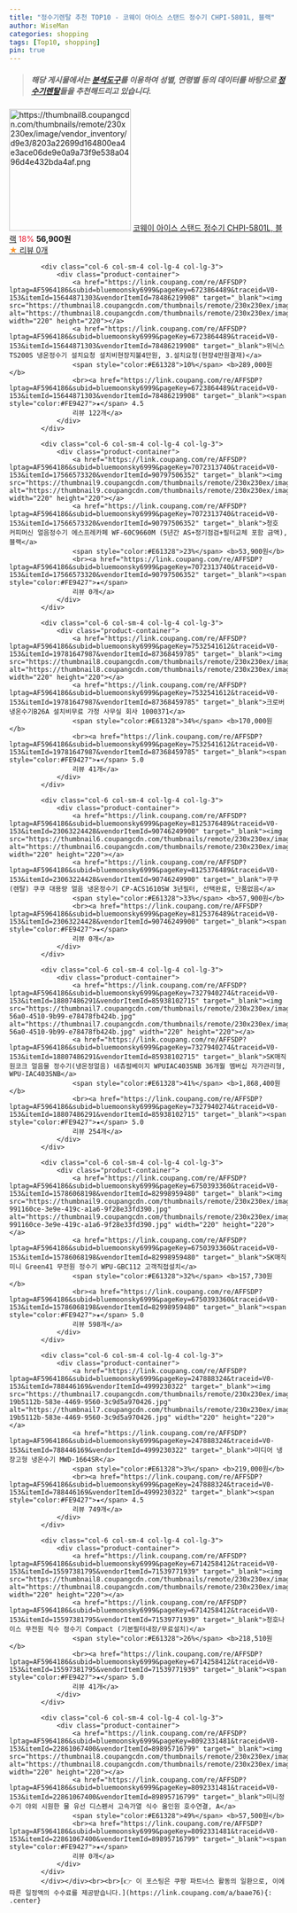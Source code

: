 ```yaml
---
title: "정수기렌탈 추천 TOP10 - 코웨이 아이스 스탠드 정수기 CHPI-5801L, 블랙"
author: WiseMan
categories: shopping
tags: [Top10, shopping]
pin: true
---
```


> ##### 해당 게시물에서는 [**분석도구**](https://itemscout.io/)를 이용하여 **성별**, **연령별** 등의 데이터를 바탕으로 [**정수기렌탈**](https://link.coupang.com/a/baae76)들을 추천해드리고 있습니다.
<div class="container"><div class="row">
            <div class="col-6 col-sm-4 col-lg-4 col-lg-3">
                <div class="product-container">
                    <a href="https://link.coupang.com/re/AFFSDP?lptag=AF5964186&subid=bluemoonsky6999&pageKey=8085083462&traceid=V0-153&itemId=22813894439&vendorItemId=90790708006" target="_blank"><img src="https://thumbnail8.coupangcdn.com/thumbnails/remote/230x230ex/image/vendor_inventory/d9e3/8203a22699d164800ea4e3ace06de9e0a9a73f9e538a0496d4e432bda4af.png" alt="https://thumbnail8.coupangcdn.com/thumbnails/remote/230x230ex/image/vendor_inventory/d9e3/8203a22699d164800ea4e3ace06de9e0a9a73f9e538a0496d4e432bda4af.png" width="220" height="220"></a>
                    <a href="https://link.coupang.com/re/AFFSDP?lptag=AF5964186&subid=bluemoonsky6999&pageKey=8085083462&traceid=V0-153&itemId=22813894439&vendorItemId=90790708006" target="_blank">코웨이 아이스 스탠드 정수기 CHPI-5801L, 블랙</a>
                    <span style="color:#E61328">18%</span> <b>56,900원</b>
                    <br><a href="https://link.coupang.com/re/AFFSDP?lptag=AF5964186&subid=bluemoonsky6999&pageKey=8085083462&traceid=V0-153&itemId=22813894439&vendorItemId=90790708006" target="_blank"><span style="color:#FE9427">★</span> 
                    리뷰 0개</a>
                </div>
            </div>
            
            <div class="col-6 col-sm-4 col-lg-4 col-lg-3">
                <div class="product-container">
                    <a href="https://link.coupang.com/re/AFFSDP?lptag=AF5964186&subid=bluemoonsky6999&pageKey=6723864489&traceid=V0-153&itemId=15644871303&vendorItemId=78486219908" target="_blank"><img src="https://thumbnail8.coupangcdn.com/thumbnails/remote/230x230ex/image/vendor_inventory/339d/8a0aed2a88806c3b1d46bf9490898130c821dba098e370e907c790ca93a5.jpg" alt="https://thumbnail8.coupangcdn.com/thumbnails/remote/230x230ex/image/vendor_inventory/339d/8a0aed2a88806c3b1d46bf9490898130c821dba098e370e907c790ca93a5.jpg" width="220" height="220"></a>
                    <a href="https://link.coupang.com/re/AFFSDP?lptag=AF5964186&subid=bluemoonsky6999&pageKey=6723864489&traceid=V0-153&itemId=15644871303&vendorItemId=78486219908" target="_blank">위닉스 TS200S 냉온정수기 설치요청 설치비현장지불4만원, 3.설치요청(현장4만원결재)</a>
                    <span style="color:#E61328">10%</span> <b>289,000원</b>
                    <br><a href="https://link.coupang.com/re/AFFSDP?lptag=AF5964186&subid=bluemoonsky6999&pageKey=6723864489&traceid=V0-153&itemId=15644871303&vendorItemId=78486219908" target="_blank"><span style="color:#FE9427">★</span> 4.5
                    리뷰 122개</a>
                </div>
            </div>
            
            <div class="col-6 col-sm-4 col-lg-4 col-lg-3">
                <div class="product-container">
                    <a href="https://link.coupang.com/re/AFFSDP?lptag=AF5964186&subid=bluemoonsky6999&pageKey=7072313740&traceid=V0-153&itemId=17566573320&vendorItemId=90797506352" target="_blank"><img src="https://thumbnail9.coupangcdn.com/thumbnails/remote/230x230ex/image/vendor_inventory/8add/2d5e6fb9ef0f61147ba243138d7b543331dabf57f5efe5b462199e2e68ae.png" alt="https://thumbnail9.coupangcdn.com/thumbnails/remote/230x230ex/image/vendor_inventory/8add/2d5e6fb9ef0f61147ba243138d7b543331dabf57f5efe5b462199e2e68ae.png" width="220" height="220"></a>
                    <a href="https://link.coupang.com/re/AFFSDP?lptag=AF5964186&subid=bluemoonsky6999&pageKey=7072313740&traceid=V0-153&itemId=17566573320&vendorItemId=90797506352" target="_blank">청호 커피머신 얼음정수기 에스프레카페 WF-60C9660M (5년간 AS+정기점검+필터교체 포함 금액), 블랙</a>
                    <span style="color:#E61328">23%</span> <b>53,900원</b>
                    <br><a href="https://link.coupang.com/re/AFFSDP?lptag=AF5964186&subid=bluemoonsky6999&pageKey=7072313740&traceid=V0-153&itemId=17566573320&vendorItemId=90797506352" target="_blank"><span style="color:#FE9427">★</span> 
                    리뷰 0개</a>
                </div>
            </div>
            
            <div class="col-6 col-sm-4 col-lg-4 col-lg-3">
                <div class="product-container">
                    <a href="https://link.coupang.com/re/AFFSDP?lptag=AF5964186&subid=bluemoonsky6999&pageKey=7532541612&traceid=V0-153&itemId=19781647987&vendorItemId=87368459785" target="_blank"><img src="https://thumbnail8.coupangcdn.com/thumbnails/remote/230x230ex/image/vendor_inventory/8cf4/2b3c95ab9fd6492c9011d133a6fb1c71a802a4478edb4214ebe42337c99d.jpg" alt="https://thumbnail8.coupangcdn.com/thumbnails/remote/230x230ex/image/vendor_inventory/8cf4/2b3c95ab9fd6492c9011d133a6fb1c71a802a4478edb4214ebe42337c99d.jpg" width="220" height="220"></a>
                    <a href="https://link.coupang.com/re/AFFSDP?lptag=AF5964186&subid=bluemoonsky6999&pageKey=7532541612&traceid=V0-153&itemId=19781647987&vendorItemId=87368459785" target="_blank">크로버 냉온수기B26A 설치비무료 가정 사무실 회사 1000371</a>
                    <span style="color:#E61328">34%</span> <b>170,000원</b>
                    <br><a href="https://link.coupang.com/re/AFFSDP?lptag=AF5964186&subid=bluemoonsky6999&pageKey=7532541612&traceid=V0-153&itemId=19781647987&vendorItemId=87368459785" target="_blank"><span style="color:#FE9427">★</span> 5.0
                    리뷰 41개</a>
                </div>
            </div>
            
            <div class="col-6 col-sm-4 col-lg-4 col-lg-3">
                <div class="product-container">
                    <a href="https://link.coupang.com/re/AFFSDP?lptag=AF5964186&subid=bluemoonsky6999&pageKey=8125376489&traceid=V0-153&itemId=23063224428&vendorItemId=90746249900" target="_blank"><img src="https://thumbnail6.coupangcdn.com/thumbnails/remote/230x230ex/image/vendor_inventory/ff63/da128e9348343cda9cbd2492fde4cd4e52e92fe4a0105c93bcf6faffe19c.jpg" alt="https://thumbnail6.coupangcdn.com/thumbnails/remote/230x230ex/image/vendor_inventory/ff63/da128e9348343cda9cbd2492fde4cd4e52e92fe4a0105c93bcf6faffe19c.jpg" width="220" height="220"></a>
                    <a href="https://link.coupang.com/re/AFFSDP?lptag=AF5964186&subid=bluemoonsky6999&pageKey=8125376489&traceid=V0-153&itemId=23063224428&vendorItemId=90746249900" target="_blank">쿠쿠(렌탈) 쿠쿠 대용량 얼음 냉온정수기 CP-ACS1610SW 3년필터, 선택완료, 단품없음</a>
                    <span style="color:#E61328">33%</span> <b>57,900원</b>
                    <br><a href="https://link.coupang.com/re/AFFSDP?lptag=AF5964186&subid=bluemoonsky6999&pageKey=8125376489&traceid=V0-153&itemId=23063224428&vendorItemId=90746249900" target="_blank"><span style="color:#FE9427">★</span> 
                    리뷰 0개</a>
                </div>
            </div>
            
            <div class="col-6 col-sm-4 col-lg-4 col-lg-3">
                <div class="product-container">
                    <a href="https://link.coupang.com/re/AFFSDP?lptag=AF5964186&subid=bluemoonsky6999&pageKey=7327940274&traceid=V0-153&itemId=18807486291&vendorItemId=85938102715" target="_blank"><img src="https://thumbnail7.coupangcdn.com/thumbnails/remote/230x230ex/image/retail/images/2023/05/11/16/4/082ffe2d-56a0-4510-9b99-e78478fb424b.jpg" alt="https://thumbnail7.coupangcdn.com/thumbnails/remote/230x230ex/image/retail/images/2023/05/11/16/4/082ffe2d-56a0-4510-9b99-e78478fb424b.jpg" width="220" height="220"></a>
                    <a href="https://link.coupang.com/re/AFFSDP?lptag=AF5964186&subid=bluemoonsky6999&pageKey=7327940274&traceid=V0-153&itemId=18807486291&vendorItemId=85938102715" target="_blank">SK매직 원코크 얼음물 정수기(냉온정얼음) 네츄럴베이지 WPUIAC403SNB 36개월 멤버십 자가관리형, WPU-IAC403SNB</a>
                    <span style="color:#E61328">41%</span> <b>1,868,400원</b>
                    <br><a href="https://link.coupang.com/re/AFFSDP?lptag=AF5964186&subid=bluemoonsky6999&pageKey=7327940274&traceid=V0-153&itemId=18807486291&vendorItemId=85938102715" target="_blank"><span style="color:#FE9427">★</span> 5.0
                    리뷰 254개</a>
                </div>
            </div>
            
            <div class="col-6 col-sm-4 col-lg-4 col-lg-3">
                <div class="product-container">
                    <a href="https://link.coupang.com/re/AFFSDP?lptag=AF5964186&subid=bluemoonsky6999&pageKey=6750393360&traceid=V0-153&itemId=15786068198&vendorItemId=82998959480" target="_blank"><img src="https://thumbnail9.coupangcdn.com/thumbnails/remote/230x230ex/image/retail/images/2772967052297669-991160ce-3e9e-419c-a1a6-9f28e33fd390.jpg" alt="https://thumbnail9.coupangcdn.com/thumbnails/remote/230x230ex/image/retail/images/2772967052297669-991160ce-3e9e-419c-a1a6-9f28e33fd390.jpg" width="220" height="220"></a>
                    <a href="https://link.coupang.com/re/AFFSDP?lptag=AF5964186&subid=bluemoonsky6999&pageKey=6750393360&traceid=V0-153&itemId=15786068198&vendorItemId=82998959480" target="_blank">SK매직 미니 Green41 무전원 정수기 WPU-GBC112 고객직접설치</a>
                    <span style="color:#E61328">32%</span> <b>157,730원</b>
                    <br><a href="https://link.coupang.com/re/AFFSDP?lptag=AF5964186&subid=bluemoonsky6999&pageKey=6750393360&traceid=V0-153&itemId=15786068198&vendorItemId=82998959480" target="_blank"><span style="color:#FE9427">★</span> 5.0
                    리뷰 598개</a>
                </div>
            </div>
            
            <div class="col-6 col-sm-4 col-lg-4 col-lg-3">
                <div class="product-container">
                    <a href="https://link.coupang.com/re/AFFSDP?lptag=AF5964186&subid=bluemoonsky6999&pageKey=247888324&traceid=V0-153&itemId=788446169&vendorItemId=4999230322" target="_blank"><img src="https://thumbnail7.coupangcdn.com/thumbnails/remote/230x230ex/image/retail/images/4599029377539041-19b5112b-583e-4469-9560-3c9d5a970426.jpg" alt="https://thumbnail7.coupangcdn.com/thumbnails/remote/230x230ex/image/retail/images/4599029377539041-19b5112b-583e-4469-9560-3c9d5a970426.jpg" width="220" height="220"></a>
                    <a href="https://link.coupang.com/re/AFFSDP?lptag=AF5964186&subid=bluemoonsky6999&pageKey=247888324&traceid=V0-153&itemId=788446169&vendorItemId=4999230322" target="_blank">미디어 냉장고형 냉온수기 MWD-1664SR</a>
                    <span style="color:#E61328">3%</span> <b>219,000원</b>
                    <br><a href="https://link.coupang.com/re/AFFSDP?lptag=AF5964186&subid=bluemoonsky6999&pageKey=247888324&traceid=V0-153&itemId=788446169&vendorItemId=4999230322" target="_blank"><span style="color:#FE9427">★</span> 4.5
                    리뷰 749개</a>
                </div>
            </div>
            
            <div class="col-6 col-sm-4 col-lg-4 col-lg-3">
                <div class="product-container">
                    <a href="https://link.coupang.com/re/AFFSDP?lptag=AF5964186&subid=bluemoonsky6999&pageKey=6714258412&traceid=V0-153&itemId=15597381795&vendorItemId=71539771939" target="_blank"><img src="https://thumbnail8.coupangcdn.com/thumbnails/remote/230x230ex/image/vendor_inventory/d2de/a3f262aecbd50ea2877c301fd218b4b2b12167cdef7f19ca4aea4026ea0c.jpg" alt="https://thumbnail8.coupangcdn.com/thumbnails/remote/230x230ex/image/vendor_inventory/d2de/a3f262aecbd50ea2877c301fd218b4b2b12167cdef7f19ca4aea4026ea0c.jpg" width="220" height="220"></a>
                    <a href="https://link.coupang.com/re/AFFSDP?lptag=AF5964186&subid=bluemoonsky6999&pageKey=6714258412&traceid=V0-153&itemId=15597381795&vendorItemId=71539771939" target="_blank">청호나이스 무전원 직수 정수기 Compact (기본필터내장/무료설치)</a>
                    <span style="color:#E61328">26%</span> <b>218,510원</b>
                    <br><a href="https://link.coupang.com/re/AFFSDP?lptag=AF5964186&subid=bluemoonsky6999&pageKey=6714258412&traceid=V0-153&itemId=15597381795&vendorItemId=71539771939" target="_blank"><span style="color:#FE9427">★</span> 5.0
                    리뷰 41개</a>
                </div>
            </div>
            
            <div class="col-6 col-sm-4 col-lg-4 col-lg-3">
                <div class="product-container">
                    <a href="https://link.coupang.com/re/AFFSDP?lptag=AF5964186&subid=bluemoonsky6999&pageKey=8092331481&traceid=V0-153&itemId=22861067400&vendorItemId=89895716799" target="_blank"><img src="https://thumbnail8.coupangcdn.com/thumbnails/remote/230x230ex/image/vendor_inventory/cbbc/c6c81e1b8a444311687eb08f3bcfffe0a39c478bc8897d34e1caaef2bf2c.jpg" alt="https://thumbnail8.coupangcdn.com/thumbnails/remote/230x230ex/image/vendor_inventory/cbbc/c6c81e1b8a444311687eb08f3bcfffe0a39c478bc8897d34e1caaef2bf2c.jpg" width="220" height="220"></a>
                    <a href="https://link.coupang.com/re/AFFSDP?lptag=AF5964186&subid=bluemoonsky6999&pageKey=8092331481&traceid=V0-153&itemId=22861067400&vendorItemId=89895716799" target="_blank">미니정수기 야외 시원한 물 유선 디스펜서 고속가열 식수 올인원 호수연결, A</a>
                    <span style="color:#E61328">49%</span> <b>57,500원</b>
                    <br><a href="https://link.coupang.com/re/AFFSDP?lptag=AF5964186&subid=bluemoonsky6999&pageKey=8092331481&traceid=V0-153&itemId=22861067400&vendorItemId=89895716799" target="_blank"><span style="color:#FE9427">★</span> 
                    리뷰 0개</a>
                </div>
            </div>
            </div></div><br><br>[👉 이 포스팅은 쿠팡 파트너스 활동의 일환으로, 이에 따른 일정액의 수수료를 제공받습니다.](https://link.coupang.com/a/baae76){: .center}